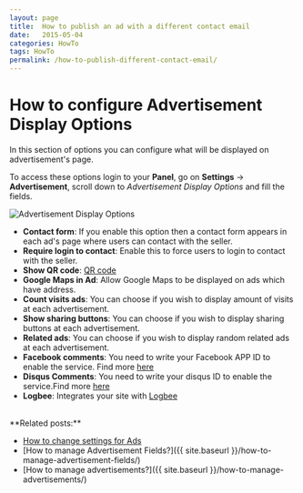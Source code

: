 ```yaml
---
layout: page
title:  How to publish an ad with a different contact email
date:   2015-05-04
categories: HowTo
tags: HowTo
permalink: /how-to-publish-different-contact-email/
---
```

# How to configure Advertisement Display Options

In this section of options you can configure what will be displayed on advertisement's page.

To access these options login to your **Panel**, go on **Settings** -> **Advertisement**, scroll down to _Advertisement Display Options_ and fill the fields.

![Advertisement Display Options](http://docs.yclas.com/images/ad-display-options.png)


+ **Contact form**: If you enable this option then a contact form appears in each ad's page where users can contact with the seller.
+ **Require login to contact**: Enable this to force users to login to contact with the seller.
+ **Show QR code**: [QR code](http://en.wikipedia.org/wiki/QR_code)
+ **Google Maps in Ad**: Allow Google Maps to be displayed on ads which have address.
+ **Count visits ads**: You can choose if you wish to display amount of visits at each advertisement.
+ **Show sharing buttons**: You can choose if you wish to display sharing buttons at each advertisement.
+ **Related ads**: You can choose if you wish to display random related ads at each advertisement.
+ **Facebook comments**: You need to write your Facebook APP ID to enable the service. Find more [here](http://docs.yclas.com/add-facebook-comments/)
+ **Disqus Comments**: You need to write your disqus ID to enable the service.Find more [here](http://docs.yclas.com/how-to-activate-comments-with-disqus/)
+ **Logbee**: Integrates your site with [Logbee](http://www.logbee.com/)

<br>
**Related posts:**

* [How to change settings for Ads](http://docs.yclas.com/how-to-change-settings-for-ads/)
* [How to manage Advertisement Fields?]({{ site.baseurl }}/how-to-manage-advertisement-fields/)
* [How to manage advertisements?]({{ site.baseurl }}/how-to-manage-advertisements/)